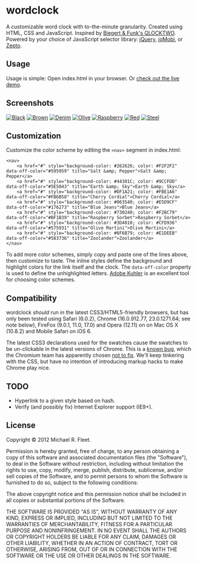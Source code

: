 wordclock
=========

A customizable word clock with to-the-minute granularity. Created using HTML, CSS and JavaScript.
Inspired by [Biegert & Funk's QLOCKTWO](http://www.qlocktwo.com/info.php?lang=en). Powered by your choice of JavaScript selector library: [jQuery](http://jquery.com), [jqMobi](http://www.jqmobi.com), or [Zepto](http://zeptojs.com).

Usage
-----

Usage is simple: Open index.html in your browser. Or [check out the live demo](https://f1337.github.io/wordclock/).

Screenshots
-----------

[![Black](https://raw.github.com/f1337/wordclock/master/images/black.png)](https://f1337.github.com/wordclock/)
[![Brown](https://raw.github.com/f1337/wordclock/master/images/brown.png)](https://f1337.github.com/wordclock/)
[![Denim](https://raw.github.com/f1337/wordclock/master/images/denim.png)](https://f1337.github.com/wordclock/)
[![Olive](https://raw.github.com/f1337/wordclock/master/images/olive.png)](https://f1337.github.com/wordclock/)
[![Raspberry](https://raw.github.com/f1337/wordclock/master/images/raspberry.png)](https://f1337.github.com/wordclock/)
[![Red](https://raw.github.com/f1337/wordclock/master/images/red.png)](https://f1337.github.com/wordclock/)
[![Steel](https://raw.github.com/f1337/wordclock/master/images/steel.png)](https://f1337.github.com/wordclock/)


Customization
-------------

Customize the color scheme by editing the `<nav>` segment in index.html:

    <nav>
        <a href="#" style="background-color: #262626; color: #F2F2F2" data-off-color="#595959" title="Salt &amp; Pepper">Salt &amp; Pepper</a>
        <a href="#" style="background-color: #44301C; color: #9CCFDD" data-off-color="#5E5043" title="Earth &amp; Sky">Earth &amp; Sky</a>
        <a href="#" style="background-color: #DF1A21; color: #FBE1A6" data-off-color="#FB6B58" title="Cherry Cordial">Cherry Cordial</a>
        <a href="#" style="background-color: #063540; color: #E5D9CF" data-off-color="#176273" title="Blue Jeans">Blue Jeans</a>
        <a href="#" style="background-color: #730240; color: #F2BC79" data-off-color="#BF1B39" title="Raspberry Sorbet">Raspberry Sorbet</a>
        <a href="#" style="background-color: #3D4010; color: #CFD936" data-off-color="#575931" title="Olive Martini">Olive Martini</a>
        <a href="#" style="background-color: #6F6B79; color: #E1DEEB" data-off-color="#583736" title="Zoolander">Zoolander</a>
    </nav>

To add more color schemes, simply copy and paste one of the lines above, then customize to taste. The inline styles define the background and highlight colors for the link itself and the clock. The `data-off-color` property is used to define the unhighlighted letters. [Adobe Kuhler](https://kuler.adobe.com/) is an excellent tool for choosing color schemes.


Compatibility
-------------

wordclock *should* run in the latest CSS3/HTML5-friendly browsers, but has only been tested using Safari (6.0.2), Chrome (16.0.912.77, 23.0.1271.64; see note below), FireFox (9.0.1, 11.0, 17.0) and Opera (12.11) on on Mac OS X (10.8.2) and Mobile Safari on iOS 6.

The latest CSS3 declarations used for the swatches cause the swatches to be un-clickable in the latest versions of Chrome. This is a [known bug](http://code.google.com/p/chromium/issues/detail?id=92917), which the Chromium team has apparently chosen [not to fix](http://code.google.com/p/chromium/issues/detail?id=86730). We'll keep tinkering with the CSS, but have no intention of introducing markup hacks to make Chrome play nice.

TODO
----

* Hyperlink to a given style based on hash.
* Verify (and possibly fix) Internet Explorer support (IE9+).


License
-------

Copyright © 2012 Michael R. Fleet.

Permission is hereby granted, free of charge, to any person obtaining a copy of this software and associated documentation files (the "Software"), to deal in the Software without restriction, including without limitation the rights to use, copy, modify, merge, publish, distribute, sublicense, and/or sell copies of the Software, and to permit persons to whom the Software is furnished to do so, subject to the following conditions:

The above copyright notice and this permission notice shall be included in all copies or substantial portions of the Software.

THE SOFTWARE IS PROVIDED "AS IS", WITHOUT WARRANTY OF ANY KIND, EXPRESS OR IMPLIED, INCLUDING BUT NOT LIMITED TO THE WARRANTIES OF MERCHANTABILITY, FITNESS FOR A PARTICULAR PURPOSE AND NONINFRINGEMENT. IN NO EVENT SHALL THE AUTHORS OR COPYRIGHT HOLDERS BE LIABLE FOR ANY CLAIM, DAMAGES OR OTHER LIABILITY, WHETHER IN AN ACTION OF CONTRACT, TORT OR OTHERWISE, ARISING FROM, OUT OF OR IN CONNECTION WITH THE SOFTWARE OR THE USE OR OTHER DEALINGS IN THE SOFTWARE.

